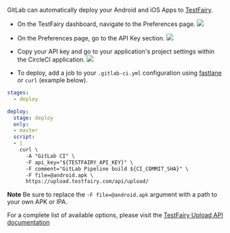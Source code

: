 GitLab can automatically deploy your Android and iOS Apps to [TestFairy](https://www.testfairy.com/).

* On the TestFairy dashboard, navigate to the Preferences page.
  ![](https://docs.testfairy.com/img/continuous-integration/testfairy-open-preferences.png)

* On the Preferences page, go to the API Key section.
  ![](https://docs.testfairy.com/img/continuous-integration/testfairy_upload_key.png)

* Copy your API key and go to your application's project settings within the CircleCI application.
  ![](https://docs.testfairy.com/img/continuous-integration/gitlab_secret_keys.png)

* To deploy, add a job to your `.gitlab-ci.yml` configuration using [fastlane](https://docs.fastlane.tools/getting-started/ios/beta-deployment/) or `curl` (example below).

``` yaml
stages:
  - deploy

deploy:
  stage: deploy
  only:
  - master
  script:
  - |
    curl \
      -A "GitLab CI" \
      -F api_key="${TESTFAIRY_API_KEY}" \
      -F comment="GitLab Pipeline build ${CI_COMMIT_SHA}" \
      -F file=@android.apk \
      https://upload.testfairy.com/api/upload/
```

**Note** Be sure to replace the `-F file=@android.apk` argument with a path to your own APK or IPA.

For a complete list of available options, please visit the [TestFairy Upload API documentation](https://docs.testfairy.com/API/Upload_API.html)
